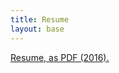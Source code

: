 ```yaml
---
title: Resume
layout: base
---
```


<a href="http://billvb.github.io/resume/vanbesien_resume_201604.pdf" target="_blank">Resume, as PDF (2016).</a>
